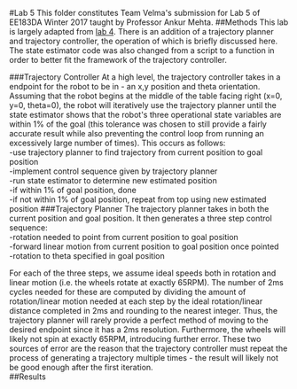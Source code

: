#Lab 5
This folder constitutes Team Velma's submission for Lab 5 of EE183DA Winter 2017 taught by Professor Ankur Mehta.
##Methods
This lab is largely adapted from [lab 4](https://github.com/mwalker55/EE183DA/tree/master/lab4).  There is an addition of a trajectory planner and trajectory controller, the operation of which is briefly discussed here.  The state estimator code was also changed from a script to a function in order to better fit the framework of the trajectory controller.

###Trajectory Controller
At a high level, the trajectory controller takes in a endpoint for the robot to be in - an x,y position and theta orientation.  Assuming that the robot begins at the middle of the table facing right (x=0, y=0, theta=0), the robot will iteratively use the trajectory planner until the state estimator shows that the robot's three operational state variables are within 1% of the goal (this tolerance was chosen to still provide a fairly accurate result while also preventing the control loop from running an excessively large number of times).  This occurs as follows:  
-use trajectory planner to find trajectory from current position to goal position  
-implement control sequence given by trajectory planner  
-run state estimator to determine new estimated position  
-if within 1% of goal position, done  
-if not within 1% of goal position, repeat from top using new estimated position
###Trajectory Planner
The trajectory planner takes in both the current position and goal position.  It then generates a three step control sequence:  
-rotation needed to point from current position to goal position  
-forward linear motion from current position to goal position once pointed  
-rotation to theta specified in goal position

For each of the three steps, we assume ideal speeds both in rotation and linear motion (i.e. the wheels rotate at exactly 65RPM).  The number of 2ms cycles needed for these are computed by dividing the amount of rotation/linear motion needed at each step by the ideal rotation/linear distance completed in 2ms and rounding to the nearest integer.  Thus, the trajectory planner will rarely provide a perfect method of moving to the desired endpoint since it has a 2ms resolution.  Furthermore, the wheels will likely not spin at exactly 65RPM, introducing further error.  These two sources of error are the reason that the trajectory controller must repeat the process of generating a trajectory multiple times - the result will likely not be good enough after the first iteration.  
##Results
